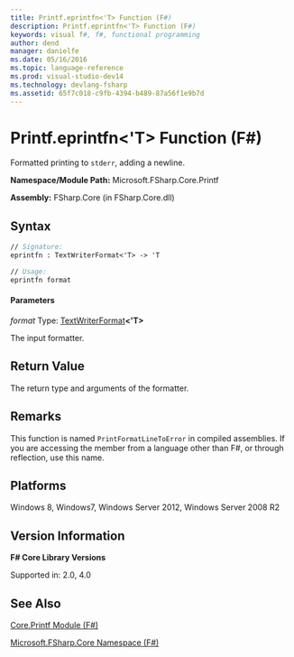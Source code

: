 ```yaml
---
title: Printf.eprintfn<'T> Function (F#)
description: Printf.eprintfn<'T> Function (F#)
keywords: visual f#, f#, functional programming
author: dend
manager: danielfe
ms.date: 05/16/2016
ms.topic: language-reference
ms.prod: visual-studio-dev14
ms.technology: devlang-fsharp
ms.assetid: 65f7c018-c9fb-4394-b489-87a56f1e9b7d
---
```


# Printf.eprintfn<'T> Function (F#)

Formatted printing to `stderr`, adding a newline.

**Namespace/Module Path:** Microsoft.FSharp.Core.Printf

**Assembly:** FSharp.Core (in FSharp.Core.dll)


## Syntax

```fsharp
// Signature:
eprintfn : TextWriterFormat<'T> -> 'T

// Usage:
eprintfn format
```

#### Parameters
*format*
Type: [TextWriterFormat](https://msdn.microsoft.com/library/2080c4a5-7bdd-4a01-8e01-10b498af92de)**&lt;'T&gt;**


The input formatter.

## Return Value

The return type and arguments of the formatter.

## Remarks
This function is named `PrintFormatLineToError` in compiled assemblies. If you are accessing the member from a language other than F#, or through reflection, use this name.

## Platforms
Windows 8, Windows7, Windows Server 2012, Windows Server 2008 R2


## Version Information
**F# Core Library Versions**

Supported in: 2.0, 4.0

## See Also
[Core.Printf Module &#40;F&#35;&#41;](Core.Printf-Module-%5BFSharp%5D.md)

[Microsoft.FSharp.Core Namespace &#40;F&#35;&#41;](Microsoft.FSharp.Core-Namespace-%5BFSharp%5D.md)
